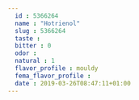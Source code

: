 ```yaml
---
  id : 5366264
  name : "Hotrienol"
  slug : 5366264
  taste : 
  bitter : 0
  odor : 
  natural : 1
  flavor_profile : mouldy
  fema_flavor_profile : 
  date : 2019-03-26T08:47:11+01:00
---
```



